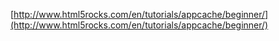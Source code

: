 [http://www.html5rocks.com/en/tutorials/appcache/beginner/](http://www.html5rocks.com/en/tutorials/appcache/beginner/)
